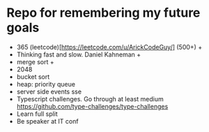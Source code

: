 # Repo for remembering my future goals
 - 365 (leetcode)[https://leetcode.com/u/ArickCodeGuy/] (500+) +
 - Thinking fast and slow. Daniel Kahneman +
 - merge sort +
 - 2048
 - bucket sort
 - heap: priority queue
 - server side events sse
 - Typescript challenges. Go through at least medium https://github.com/type-challenges/type-challenges
 - Learn full split
 - Be speaker at IT conf
